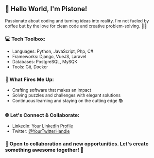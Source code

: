 ## 👋 Hello World, I'm Pistone!

Passionate about coding and turning ideas into reality. I'm not fueled by coffee but by the love for clean code and creative problem-solving. 🌈✨

### 💻 Tech Toolbox:
- Languages: Python, JavaScript, Php, C#
- Frameworks: Django, VueJS, Laravel
- Databases: PostgreSQL, MySQK
- Tools: Git, Docker

### 🚀 What Fires Me Up:
- Crafting software that makes an impact
- Solving puzzles and challenges with elegant solutions
- Continuous learning and staying on the cutting edge 📚

### 🌐 Let's Connect & Collaborate:
- LinkedIn: [Your LinkedIn Profile](https://www.linkedin.com/in/pistone-junior-sanjama-b30245ba)
- Twitter: [@YourTwitterHandle](https://twitter.com/pistonesanjama)

### 🤝 Open to collaboration and new opportunities. Let's create something awesome together! 🚀
